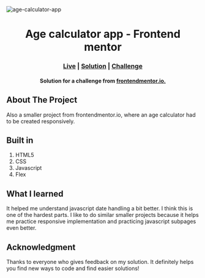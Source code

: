 ![age-calculator-app](https://github.com/kokenydaniel/Age-calculator-app-frontendmentor/assets/129154129/ea2ab5a0-5ea6-449b-98a8-0c2a93397aba)

<h1 align="center">Age calculator app - Frontend mentor </h1>

### <h3 align="center"> [Live]() | [Solution]() | [Challenge](https://www.frontendmentor.io/challenges/age-calculator-app-dF9DFFpj-Q) </h3>

#### <p align="center">Solution for a challenge from [frontendmentor.io.](https://www.frontendmentor.io/challenges/age-calculator-app-dF9DFFpj-Q) </p>

## About The Project

Also a smaller project from frontendmentor.io, where an age calculator had to be created responsively.

## Built in

1. HTML5
2. CSS
3. Javascript
4. Flex


## What I learned

It helped me understand javascript date handling a bit better. I think this is one of the hardest parts. I like to do similar smaller projects because it helps me practice responsive implementation and practicing javascript subpages even better.

## Acknowledgment

Thanks to everyone who gives feedback on my solution. It definitely helps you find new ways to code and find easier solutions!
